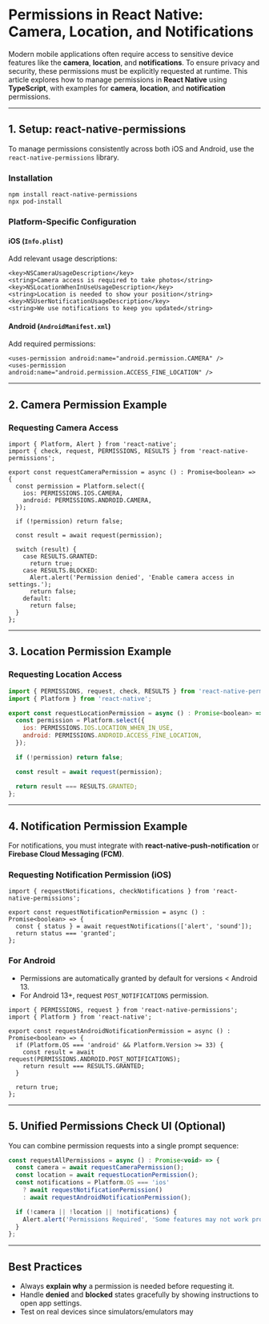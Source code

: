 # Permissions in React Native: Camera, Location, and Notifications

Modern mobile applications often require access to sensitive device features like the **camera**, **location**, and **notifications**. To ensure privacy and security, these permissions must be explicitly requested at runtime. This article explores how to manage permissions in **React Native** using **TypeScript**, with examples for **camera**, **location**, and **notification** permissions.

---

## 1. Setup: react-native-permissions

To manage permissions consistently across both iOS and Android, use the `react-native-permissions` library.

### Installation

```
npm install react-native-permissions
npx pod-install
```

### Platform-Specific Configuration

#### iOS (`Info.plist`)

Add relevant usage descriptions:

```
<key>NSCameraUsageDescription</key>
<string>Camera access is required to take photos</string>
<key>NSLocationWhenInUseUsageDescription</key>
<string>Location is needed to show your position</string>
<key>NSUserNotificationUsageDescription</key>
<string>We use notifications to keep you updated</string>
```

#### Android (`AndroidManifest.xml`)

Add required permissions:

```
<uses-permission android:name="android.permission.CAMERA" />
<uses-permission android:name="android.permission.ACCESS_FINE_LOCATION" />
```

---

## 2. Camera Permission Example

### Requesting Camera Access

```
import { Platform, Alert } from 'react-native';
import { check, request, PERMISSIONS, RESULTS } from 'react-native-permissions';

export const requestCameraPermission = async () : Promise<boolean> => {
  const permission = Platform.select({
    ios: PERMISSIONS.IOS.CAMERA,
    android: PERMISSIONS.ANDROID.CAMERA,
  });

  if (!permission) return false;

  const result = await request(permission);

  switch (result) {
    case RESULTS.GRANTED:
      return true;
    case RESULTS.BLOCKED:
      Alert.alert('Permission denied', 'Enable camera access in settings.');
      return false;
    default:
      return false;
  }
};
```

---

## 3. Location Permission Example

### Requesting Location Access

```js
import { PERMISSIONS, request, check, RESULTS } from 'react-native-permissions';
import { Platform } from 'react-native';

export const requestLocationPermission = async () : Promise<boolean> => {
  const permission = Platform.select({
    ios: PERMISSIONS.IOS.LOCATION_WHEN_IN_USE,
    android: PERMISSIONS.ANDROID.ACCESS_FINE_LOCATION,
  });

  if (!permission) return false;

  const result = await request(permission);

  return result === RESULTS.GRANTED;
};
```

---

## 4. Notification Permission Example

For notifications, you must integrate with **react-native-push-notification** or **Firebase Cloud Messaging (FCM)**.

### Requesting Notification Permission (iOS)

```
import { requestNotifications, checkNotifications } from 'react-native-permissions';

export const requestNotificationPermission = async () : Promise<boolean> => {
  const { status } = await requestNotifications(['alert', 'sound']);
  return status === 'granted';
};
```

### For Android

- Permissions are automatically granted by default for versions < Android 13.
- For Android 13+, request `POST_NOTIFICATIONS` permission.

```
import { PERMISSIONS, request } from 'react-native-permissions';
import { Platform } from 'react-native';

export const requestAndroidNotificationPermission = async () : Promise<boolean> => {
  if (Platform.OS === 'android' && Platform.Version >= 33) {
    const result = await request(PERMISSIONS.ANDROID.POST_NOTIFICATIONS);
    return result === RESULTS.GRANTED;
  }

  return true;
};
```

---

## 5. Unified Permissions Check UI (Optional)

You can combine permission requests into a single prompt sequence:

```js
const requestAllPermissions = async () : Promise<void> => {
  const camera = await requestCameraPermission();
  const location = await requestLocationPermission();
  const notifications = Platform.OS === 'ios'
    ? await requestNotificationPermission()
    : await requestAndroidNotificationPermission();

  if (!camera || !location || !notifications) {
    Alert.alert('Permissions Required', 'Some features may not work properly.');
  }
};
```

---

## Best Practices

- Always **explain why** a permission is needed before requesting it.
- Handle **denied** and **blocked** states gracefully by showing instructions to open app settings.
- Test on real devices since simulators/emulators may